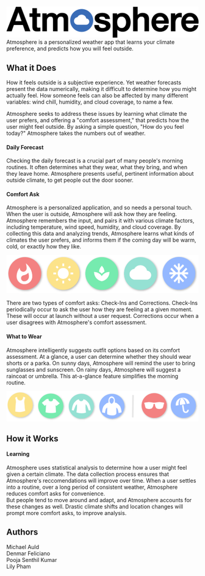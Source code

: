 ![Atmosphere Logo](/images/logo.png)   
Atmosphere is a personalized weather app that learns your climate preference, and predicts how you will feel outside.


## What it Does  
How it feels outside is a subjective experience. Yet weather forecasts present the data numerically, making it difficult to determine how you might actually feel. How someone feels can also be affected by many different variables: wind chill, humidity, and cloud coverage, to name a few.  

Atmosphere seeks to address these issues by learning what climate the user prefers, and offering a "comfort assessment," that predicts how the user might feel outside. By asking a simple question, "How do you feel today?" Atmosphere takes the numbers out of weather.

#### Daily Forecast  
Checking the daily forecast is a crucial part of many people's morning routines. It often determines what they wear, what they bring, and when they leave home. Atmosphere presents useful, pertinent information about outside climate, to get people out the door sooner.

#### Comfort Ask  
Atmosphere is a personalized application, and so needs a personal touch. When the user is outside, Atmosphere will ask how they are feeling. Atmosphere remembers the input, and pairs it with various climate factors, including temperature, wind speed, humidity, and cloud coverage. By collecting this data and analyzing trends, Atmosphere learns what kinds of climates the user prefers, and informs them if the coming day will be warm, cold, or exactly how they like.

![Comfort Scale](/images/options.png)  

There are two types of comfort asks: Check-Ins and Corrections. Check-Ins periodically occur to ask the user how they are feeling at a given moment. These will occur at launch without a user request. Corrections occur when a user disagrees with Atmosphere's comfort assessment.

#### What to Wear  
Atmosphere intelligently suggests outfit options based on its comfort assessment. At a glance, a user can determine whether they should wear shorts or a parka. On sunny days, Atmosphere will remind the user to bring sunglasses and sunscreen. On rainy days, Atmosphere will suggest a raincoat or umbrella. This at-a-glance feature simplifies the morning routine.

![Clothing Rec](/images/clothing.png)  

## How it Works  

#### Learning  
Atmosphere uses statistical analysis to determine how a user might feel given a certain climate. The data collection process ensures that Atmosphere's reccomendations will improve over time. When a user settles into a routine, over a long period of consistent weather, Atmosphere reduces comfort asks for convenience.  
But people tend to move around and adapt, and Atmosphere accounts for these changes as well. Drastic climate shifts and location changes will prompt more comfort asks, to improve analysis. 

## Authors  
Michael Auld  
Denmar Feliciano  
Pooja Senthil Kumar  
Lily Pham  
